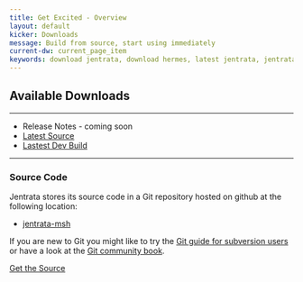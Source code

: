 ```yaml
---
title: Get Excited - Overview
layout: default
kicker: Downloads
message: Build from source, start using immediately
current-dw: current_page_item
keywords: download jentrata, download hermes, latest jentrata, jentrata test
---
```

## Available Downloads
-------------------
* Release Notes - coming soon
* [Latest Source](https://github.com/jentrata/jentrata-msh "Jentrata MSH Source Repository")
* [Lastest Dev Build](https://jentrata.ci.cloudbees.com/job/jentrata-msh-ci-nightly/lastSuccessfulBuild/artifact/Dist/target/)

--------------------
### Source Code

Jentrata stores its source code in a Git repository hosted on github at the following location:

* [jentrata-msh](https://github.com/jentrata/jentrata-msh "Jentrata MSH Source Repository") 

If you are new to Git you might like to try the [Git guide for subversion users](http://git.or.cz/course/svn.html) or have a look at the [Git community book](http://book.git-scm.com/).

<a href="https://github.com/jentrata/jentrata-msh" target="_self" title="" class="btn alignleft" style="display:block;">Get the Source</a>


